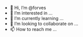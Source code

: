 - 👋 Hi, I’m @forves
- 👀 I’m interested in ...
- 🌱 I’m currently learning ...
- 💞️ I’m looking to collaborate on ...
- 📫 How to reach me ...

<!---
forves/forves is a ✨ special ✨ repository because its `README.md` (this file) appears on your GitHub profile.
You can click the Preview link to take a look at your changes.
--->
